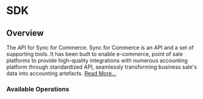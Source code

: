 # SDK

## Overview

The API for Sync for Commerce. Sync for Commerce is an API and a set of supporting tools. It has been built to enable e-commerce, point of sale platforms to provide high-quality integrations with numerous accounting platform through standardized API, seamlessly transforming business sale's data into accounting artefacts.
[Read More...](https://docs.codat.io/sfc/overview)

### Available Operations

